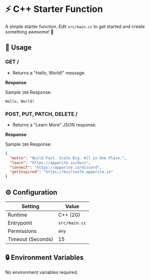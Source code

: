 # ⚡ C++ Starter Function

A simple starter function. Edit `src/main.cc` to get started and create something awesome! 🚀

## 🧰 Usage

### GET /

- Returns a "Hello, World!" message.

**Response**

Sample `200` Response:

```text
Hello, World!
```

### POST, PUT, PATCH, DELETE /

- Returns a "Learn More" JSON response.

**Response**

Sample `200` Response:

```json
{
  "motto": "Build Fast. Scale Big. All in One Place.",
  "learn": "https://appwrite.io/docs",
  "connect": "https://appwrite.io/discord",
  "getInspired": "https://builtwith.appwrite.io"
}
```

## ⚙️ Configuration

| Setting           | Value              |
|-------------------|--------------------|
| Runtime           | C++ (20)           |
| Entrypoint        | `src/main.cc`      |
| Permissions       | `any`              |
| Timeout (Seconds) | 15                 |

## 🔒 Environment Variables

No environment variables required.
